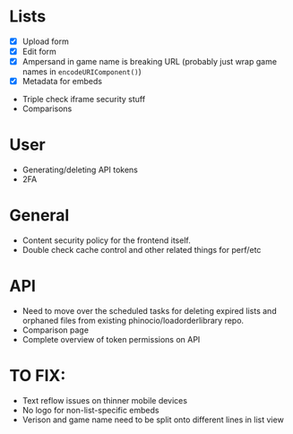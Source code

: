 # Lists

-   [x] Upload form
-   [x] Edit form
-   [x] Ampersand in game name is breaking URL (probably just wrap game names in `encodeURIComponent()`)
-   [x] Metadata for embeds
-   Triple check iframe security stuff
-   Comparisons

# User

-   Generating/deleting API tokens
-   2FA

# General

-   Content security policy for the frontend itself.
-   Double check cache control and other related things for perf/etc

# API

-   Need to move over the scheduled tasks for deleting expired lists and orphaned files from existing phinocio/loadorderlibrary repo.
-   Comparison page
-   Complete overview of token permissions on API

# TO FIX:

-   Text reflow issues on thinner mobile devices
-   No logo for non-list-specific embeds
-   Verison and game name need to be split onto different lines in list view
